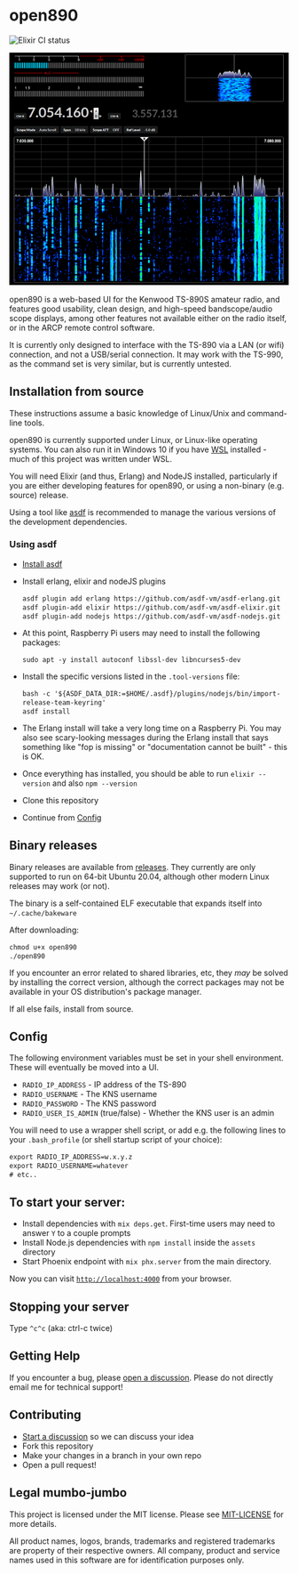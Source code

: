# open890

![Elixir CI status](https://github.com/tonyc/open890/workflows/Test/badge.svg)

![open890 screenshot](docs/screenshot.png)

open890 is a web-based UI for the Kenwood TS-890S amateur radio, and features good usability, 
clean design, and high-speed bandscope/audio scope displays, among other features not available
either on the radio itself, or in the ARCP remote control software.

It is currently only designed to interface with the TS-890 via a LAN (or wifi) connection, and not
a USB/serial connection. It may work with the TS-990, as the command set is very similar, but is
currently untested.

## Installation from source

These instructions assume a basic knowledge of Linux/Unix and command-line tools.

open890 is currently supported under Linux, or Linux-like operating systems. You can also run it
in Windows 10 if you have [WSL](https://docs.microsoft.com/en-us/windows/wsl/install-win10) installed - much of this project was written under WSL.

You will need Elixir (and thus, Erlang) and NodeJS installed, particularly if you are either
developing features for open890, or using a non-binary (e.g. source) release.

Using a tool like [asdf](https://asdf-vm.com/) is recommended
to manage the various versions of the development dependencies.

### Using asdf

  * [Install asdf](https://asdf-vm.com/#/core-manage-asdf?id=install)
  * Install erlang, elixir and nodeJS plugins

        asdf plugin add erlang https://github.com/asdf-vm/asdf-erlang.git
        asdf plugin-add elixir https://github.com/asdf-vm/asdf-elixir.git
        asdf plugin-add nodejs https://github.com/asdf-vm/asdf-nodejs.git

  * At this point, Raspberry Pi users may need to install the following packages:
  
        sudo apt -y install autoconf libssl-dev libncurses5-dev
  
  * Install the specific versions listed in the `.tool-versions` file:
 
        bash -c '${ASDF_DATA_DIR:=$HOME/.asdf}/plugins/nodejs/bin/import-release-team-keyring'
        asdf install

  * The Erlang install will take a very long time on a Raspberry Pi. You may also see scary-looking messages during the Erlang install that says something like "fop is missing" or "documentation cannot be built" - this is OK.       
  * Once everything has installed, you should be able to run `elixir --version` and also `npm --version`
  
  * Clone this repository
  
  * Continue from [Config](#config)


## Binary releases

Binary releases are available from [releases](https://github.com/tonyc/open890/releases/).
They currently are only supported to run on 64-bit Ubuntu 20.04, although other modern Linux releases may work (or not).

The binary is a self-contained ELF executable that expands itself into `~/.cache/bakeware`

After downloading:

    chmod u+x open890
    ./open890

If you encounter an error related to shared libraries, etc, they _may_ be solved by installing the correct version,
although the correct packages may not be available in your OS distribution's package manager. 

If all else fails, install from source.

## Config

The following environment variables must be set in your shell environment. These will eventually be moved into a UI.

  * `RADIO_IP_ADDRESS` - IP address of the TS-890
  * `RADIO_USERNAME` - The KNS username
  * `RADIO_PASSWORD` - The KNS password
  * `RADIO_USER_IS_ADMIN` (true/false) - Whether the KNS user is an admin

You will need to use a wrapper shell script, or add e.g. the following lines to your `.bash_profile` (or shell startup script of your choice):

    export RADIO_IP_ADDRESS=w.x.y.z
    export RADIO_USERNAME=whatever
    # etc..
        
## To start your server:

  * Install dependencies with `mix deps.get`. First-time users may need to answer `Y` to a couple prompts
  * Install Node.js dependencies with `npm install` inside the `assets` directory
  * Start Phoenix endpoint with `mix phx.server` from the main directory.

Now you can visit [`http://localhost:4000`](http://localhost:4000) from your browser.

## Stopping your server

Type `^c^c` (aka: ctrl-c twice)

## Getting Help

If you encounter a bug, please [open a discussion](https://github.com/tonyc/open890/discussions). Please do not directly email me for technical support!

## Contributing

* [Start a discussion](https://github.com/tonyc/open890/discussions) so we can discuss your idea
* Fork this repository
* Make your changes in a branch in your own repo
* Open a pull request!

## Legal mumbo-jumbo

This project is licensed under the MIT license. Please see [MIT-LICENSE](MIT-LICENSE) for more details.

All product names, logos, brands, trademarks and registered trademarks are property of their respective owners. All company, product and service names used in this software are for identification purposes only.


